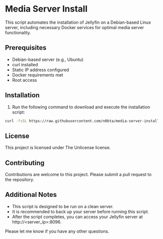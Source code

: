 # Media Server Install

This script automates the installation of Jellyfin on a Debian-based Linux server, including necessary Docker services for optimal media server functionality.

## Prerequisites

* Debian-based server (e.g., Ubuntu)
* curl installed
* Static IP address configured
* Docker requirements met
* Root access

## Installation

1. Run the following command to download and execute the installation script:

```bash
curl -fsSL https://raw.githubusercontent.com/n0bta/media-server-install/refs/heads/main/msi.sh | sudo bash
```

## License

This project is licensed under The Unlicense license.

## Contributing

Contributions are welcome to this project. Please submit a pull request to the repository.

## Additional Notes

* This script is designed to be run on a clean server.
* It is recommended to back up your server before running this script.
* After the script completes, you can access your Jellyfin server at http://<server_ip>:8096.

Please let me know if you have any other questions.
